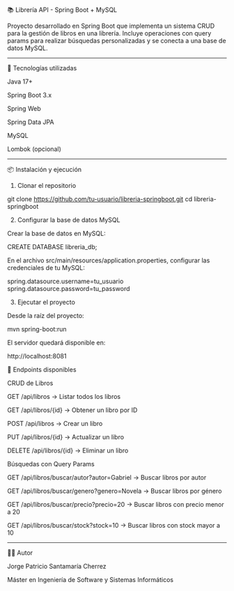 📚 Librería API - Spring Boot + MySQL

Proyecto desarrollado en Spring Boot que implementa un sistema CRUD para la gestión de libros en una librería.
Incluye operaciones con query params para realizar búsquedas personalizadas y se conecta a una base de datos MySQL.

---

🚀 Tecnologías utilizadas

Java 17+

Spring Boot 3.x

Spring Web

Spring Data JPA

MySQL

Lombok (opcional)

---

📦 Instalación y ejecución

1. Clonar el repositorio

git clone https://github.com/tu-usuario/libreria-springboot.git
cd libreria-springboot

2. Configurar la base de datos MySQL

Crear la base de datos en MySQL:

CREATE DATABASE libreria_db;


En el archivo src/main/resources/application.properties, configurar las credenciales de tu MySQL:

spring.datasource.username=tu_usuario
spring.datasource.password=tu_password

3. Ejecutar el proyecto

Desde la raíz del proyecto:

mvn spring-boot:run


El servidor quedará disponible en:

http://localhost:8081


📖 Endpoints disponibles

CRUD de Libros

GET /api/libros → Listar todos los libros

GET /api/libros/{id} → Obtener un libro por ID

POST /api/libros → Crear un libro

PUT /api/libros/{id} → Actualizar un libro

DELETE /api/libros/{id} → Eliminar un libro

Búsquedas con Query Params

GET /api/libros/buscar/autor?autor=Gabriel → Buscar libros por autor

GET /api/libros/buscar/genero?genero=Novela → Buscar libros por género

GET /api/libros/buscar/precio?precio=20 → Buscar libros con precio menor a 20

GET /api/libros/buscar/stock?stock=10 → Buscar libros con stock mayor a 10

---

👨‍💻 Autor

Jorge Patricio Santamaría Cherrez

Máster en Ingeniería de Software y Sistemas Informáticos

